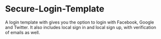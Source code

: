 # Secure-Login-Template
A login template with gives you the option to login with Facebook, Google and Twitter. It also includes local sign in and local sign up, with verification of emails as well.
